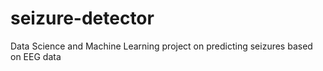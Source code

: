 # seizure-detector
Data Science and Machine Learning project on predicting seizures based on EEG data
